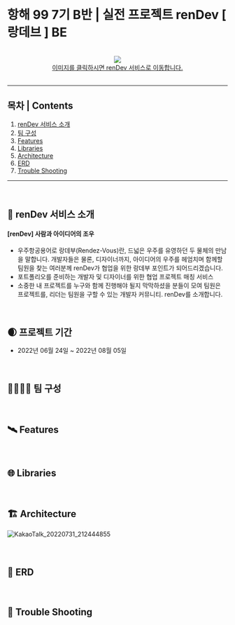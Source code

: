 <br>

# **항해 99 7기 B반 | 실전 프로젝트 renDev [ 랑데브 ] BE**
<br>

<div align="center">
  <a href="https://rendev99.com"><img src="https://user-images.githubusercontent.com/105159616/182056864-cbafa3e2-4594-40ee-acd0-45514b538a34.png"/><br>이미지를 클릭하시면 renDev 서비스로 이동합니다.</a>
</div>
<br>
<hr>

## **목차 | Contents**

1. [renDev 서비스 소개](#-renDev-서비스-소개)
2. [팀 구성](#-팀-구성)
3. [Features](#-Features)
4. [Libraries](#-Libraries)
5. [Architecture](#-Architecture)
6. [ERD](#-ERD)
7. [Trouble Shooting](#-Trouble-Shooting)

<hr>
<br>

## **🌌 renDev 서비스 소개**

#### [renDev] 사람과 아이디어의 조우

- 우주항공용어로 랑데부(Rendez-Vous)란, 드넓은 우주를 유영하던 두 물체의 만남을 말합니다. 개발자들은 물론, 디자이너까지, 아이디어의 우주를 헤엄치며 함께할 팀원을 찾는 여러분께 renDev가 협업을 위한 랑데부 포인트가 되어드리겠습니다.
- 포트폴리오를 준비하는 개발자 및 디자이너를 위한 협업 프로젝트 매칭 서비스
- 소중한 내 프로젝트를 누구와 함께 진행해야 될지 막막하셨을 분들이 모여 팀원은 프로젝트를, 리더는 팀원을 구할 수 있는 개발자 커뮤니티.
renDev를 소개합니다.

<br> 

## 🌒 프로젝트 기간

- 2022년 06월 24일 ~ 2022년 08월 05일

<br>

## **👨‍🚀👩‍🚀 팀 구성**

#### 

<br>

## **🛰️ Features**

#### 

<br>

## **🌐 Libraries**

####

<br>

## **🏗 Architecture**
![KakaoTalk_20220731_212444855](https://user-images.githubusercontent.com/105159616/182056813-506e7689-094c-4f3c-806b-2b3124b63ec5.png)
#### 

<br>

## **🔀 ERD**

####

<br>

## **🚀 Trouble Shooting**

####
